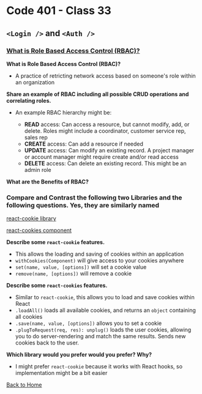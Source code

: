 # Code 401 - Class 33

## `<Login />` and `<Auth />`

### [What is Role Based Access Control (RBAC)?](https://digitalguardian.com/blog/what-role-based-access-control-rbac-examples-benefits-and-more)

**What is Role Based Access Control (RBAC)?**

- A practice of retricting network access based on someone's role within an organization

**Share an example of RBAC including all possible CRUD operations and correlating roles.**

- An example RBAC hierarchy might be:

  - **READ** access: Can access a resource, but cannot modify, add, or delete. Roles might include a coordinator, customer service rep, sales rep
  - **CREATE** access: Can add a resource if needed
  - **UPDATE** access: Can modify an existing record. A project manager or account manager might require create and/or read access
  - **DELETE** access: Can delete an existing record. This might be an admin role

**What are the Benefits of RBAC?**

### Compare and Contrast the following two Libraries and the following questions. Yes, they are similarly named

[react-cookie library](https://www.npmjs.com/package/react-cookie)

[react-cookies component](https://www.npmjs.com/package/react-cookies)

**Describe some `react-cookie` features.**

- This allows the loading and saving of cookies within an application
- `withCookies(Component)` will give access to your cookies anywhere
- `set(name, value, [options])` will set a cookie value
- `remove(name, [options])` will remove a cookie

**Describe some `react-cookies` features.**

- Similar to `react-cookie`, this allows you to load and save cookies within React
- `.loadAll()` loads all available cookies, and returns an `object` containing all cookies
- `.save(name, value, [options])` allows you to set a cookie
- `.plugToRequest(req, res): unplug()` loads the user cookies, allowing you to do server-rendering and match the same results. Sends new cookies back to the user.

**Which library would you prefer would you prefer? Why?**

- I might prefer `react-cookie` because it works with React hooks, so implementation might be a bit easier

[Back to Home](../README.md)
